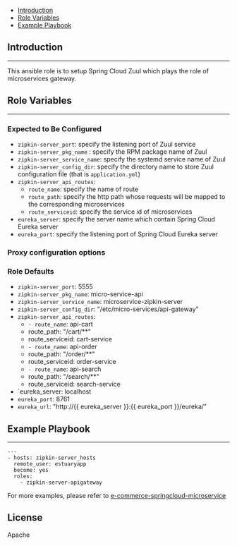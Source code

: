 * [Introduction](#1)
* [Role Variables](#2)
* [Example Playbook](#3)

## <a name="1">Introduction</a>
--------------

This ansible role is to setup Spring Cloud Zuul which plays the role of microservices gateway.

## <a name="2">Role Variables</a>
--------------

### Expected to Be Configured

* `zipkin-server_port`: specify the listening port of Zuul service
* `zipkin-server_pkg_name` : specify the RPM package name of Zuul 
* `zipkin-server_service_name`: specify the systemd service name of Zuul
* `zipkin-server_config_dir`: specify the directory name to store Zuul configuration file (that is `application.yml`)
* `zipkin-server_api_routes`:
  * `route_name`: specify the name of route
  * `route_path`: specify the http path whose requests will be mapped to the corresponding microservices
  * `route_serviceid`: specify the service id of microservices
* `eureka_server`: specify the server name which contain Spring Cloud Eureka server
* `eureka_port`: specify the listening port of Spring Cloud Eureka server

### Proxy configuration options

### Role Defaults
* `zipkin-server_port`: 5555
* `zipkin-server_pkg_name`: micro-service-api
* `zipkin-server_service_name`: microservice-zipkin-server
* `zipkin-server_config_dir`: "/etc/micro-services/api-gateway"
* `zipkin-server_api_routes`:
  * `- route_name`: api-cart
  *   route_path: "/cart/**"
  *   route_serviceid: cart-service
  * `- route_name`: api-order
  *  route_path: "/order/**"
  *  route_serviceid: order-service
  * `- route_name`: api-search
  *  route_path: "/search/**"
  * route_serviceid: search-service
* `eureka_server: localhost
* `eureka_port`: 8761
* `eureka_url`: "http://{{ eureka_server }}:{{ eureka_port }}/eureka/"

## <a name="3">Example Playbook</a>
----------------

```
---
- hosts: zipkin-server_hosts 
  remote_user: estuaryapp
  become: yes
  roles:
    - zipkin-server-apigateway

```    

For more examples, please refer to [e-commerce-springcloud-microservice](https://github.com/open-estuary/appbenchmark/tree/master/apps/e-commerce-solutions/e-commerce-springcloud-microservice)

License
-------

Apache

